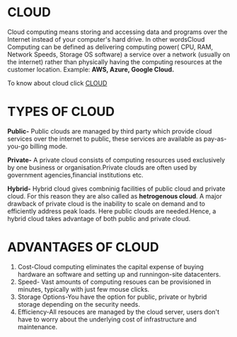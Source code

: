 
# CLOUD
Cloud computing means storing and accessing data and programs over the Internet instead of your computer's 
hard drive. In other wordsCloud Computing can be defined as delivering computing power( CPU, RAM, Network Speeds, Storage OS software) 
a service over a network (usually on the internet) rather than physically having the computing resources at the customer location. 
Example: **AWS, Azure, Google Cloud.**

To know about cloud click
[CLOUD](https://www.conceptdraw.com/How-To-Guide/picture/cloud-computing-architecture-diagrams/Computer-Networks-Cloud-Computing-Diagrams-Cloud-Computing.png)

# TYPES OF CLOUD
**Public-** Public clouds are managed by third party which provide cloud services over the internet to public, these services are available
as pay-as-you-go billing mode.

**Private-** A private cloud consists of computing resources used exclusively by one business or organisation.Private clouds are 
often used by government agencies,financial institutions etc.

**Hybrid-** Hybrid cloud gives combninig facilities of public cloud and private cloud. For this reason they are also called as 
**hetrogenous cloud**. A major drawback of private cloud is the inability to scale on demand and to efficiently address peak loads. 
Here public clouds are needed.Hence, a hybrid cloud takes advantage of both public and private cloud.

# ADVANTAGES OF CLOUD
1. Cost-Cloud computing eliminates the capital expense of buying hardware an software and setting up and runningon-site datacenters. 
2. Speed- Vast amounts of computing resoues can be provisioned in minutes, typically with just few mouse clicks. 
3. Storage Options-You have the option for public, private or hybrid storage depending on the security needs. 
4. Efficiency-All resouces are managed by the cloud server, users don't have to worry about the underlying cost of infrastructure 
and maintenance.
